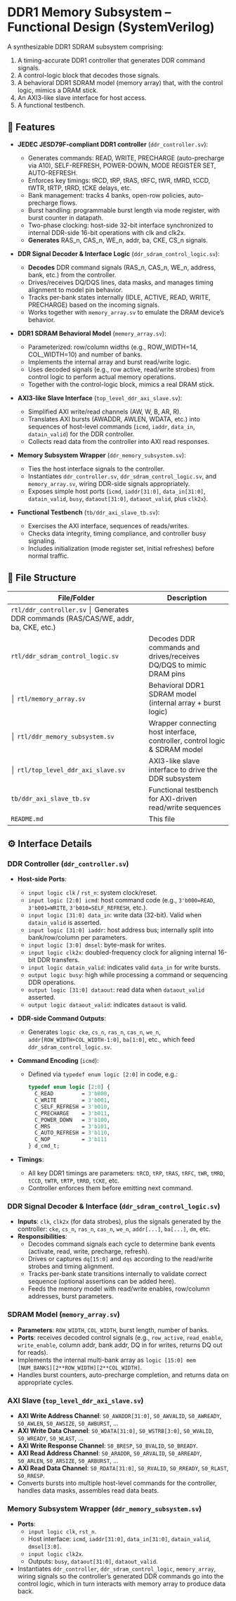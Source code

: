 # DDR1 Memory Subsystem – Functional Design (SystemVerilog)

A synthesizable DDR1 SDRAM subsystem comprising:
1. A timing-accurate DDR1 controller that generates DDR command signals.
2. A control-logic block that decodes those signals.
3. A behavioral DDR1 SDRAM model (memory array) that, with the control logic, mimics a DRAM stick.
4. An AXI3-like slave interface for host access.
5. A functional testbench.

## 🎯 Features

- **JEDEC JESD79F-compliant DDR1 controller** (`ddr_controller.sv`):
  - Generates commands: READ, WRITE, PRECHARGE (auto-precharge via A10), SELF-REFRESH, POWER-DOWN, MODE REGISTER SET, AUTO-REFRESH.
  - Enforces key timings: tRCD, tRP, tRAS, tRFC, tWR, tMRD, tCCD, tWTR, tRTP, tRRD, tCKE delays, etc.
  - Bank management: tracks 4 banks, open-row policies, auto-precharge flows.
  - Burst handling: programmable burst length via mode register, with burst counter in datapath.
  - Two-phase clocking: host-side 32-bit interface synchronized to internal DDR-side 16-bit operations with clk and clk2x.
  - **Generates** RAS_n, CAS_n, WE_n, addr, ba, CKE, CS_n signals.

- **DDR Signal Decoder & Interface Logic** (`ddr_sdram_control_logic.sv`):
  - **Decodes** DDR command signals (RAS_n, CAS_n, WE_n, address, bank, etc.) from the controller.
  - Drives/receives DQ/DQS lines, data masks, and manages timing alignment to model pin behavior.
  - Tracks per-bank states internally (IDLE, ACTIVE, READ, WRITE, PRECHARGE) based on the incoming signals.
  - Works together with `memory_array.sv` to emulate the DRAM device’s behavior.

- **DDR1 SDRAM Behavioral Model** (`memory_array.sv`):
  - Parameterized: row/column widths (e.g., ROW_WIDTH=14, COL_WIDTH=10) and number of banks.
  - Implements the internal array and burst read/write logic.
  - Uses decoded signals (e.g., row active, read/write strobes) from control logic to perform actual memory operations.
  - Together with the control-logic block, mimics a real DRAM stick.

- **AXI3-like Slave Interface** (`top_level_ddr_axi_slave.sv`):
  - Simplified AXI write/read channels (AW, W, B, AR, R).
  - Translates AXI bursts (AWADDR, AWLEN, WDATA, etc.) into sequences of host-level commands (`icmd`, `iaddr`, `data_in`, `datain_valid`) for the DDR controller.
  - Collects read data from the controller into AXI read responses.

- **Memory Subsystem Wrapper** (`ddr_memory_subsystem.sv`):
  - Ties the host interface signals to the controller.
  - Instantiates `ddr_controller.sv`, `ddr_sdram_control_logic.sv`, and `memory_array.sv`, wiring DDR-side signals appropriately.
  - Exposes simple host ports (`icmd`, `iaddr[31:0]`, `data_in[31:0]`, `datain_valid`, `busy`, `dataout[31:0]`, `dataout_valid`, plus `clk2x`).

- **Functional Testbench** (`tb/ddr_axi_slave_tb.sv`):
  - Exercises the AXI interface, sequences of reads/writes.
  - Checks data integrity, timing compliance, and controller busy signaling.
  - Includes initialization (mode register set, initial refreshes) before normal traffic.

## 📂 File Structure

| File/Folder | Description |
|-------------|-------------|
| `rtl/ddr_controller.sv` │ Generates DDR commands (RAS/CAS/WE, addr, ba, CKE, etc.) | 
| `rtl/ddr_sdram_control_logic.sv` | Decodes DDR commands and drives/receives DQ/DQS to mimic DRAM pins |
│ `rtl/memory_array.sv` | Behavioral DDR1 SDRAM model (internal array + burst logic) |
│ `rtl/ddr_memory_subsystem.sv` | Wrapper connecting host interface, controller, control logic & SDRAM model |
│ `rtl/top_level_ddr_axi_slave.sv` | AXI3-like slave interface to drive the DDR subsystem |
| `tb/ddr_axi_slave_tb.sv` | Functional testbench for AXI-driven read/write sequences |
| `README.md` | This file |

## ⚙️ Interface Details

### DDR Controller (`ddr_controller.sv`)
- **Host-side Ports**:
  - `input logic clk` / `rst_n`: system clock/reset.
  - `input logic [2:0] icmd`: host command code (e.g., `3'b000=READ`, `3'b001=WRITE`, `3'b010=SELF_REFRESH`, etc.).
  - `input logic [31:0] data_in`: write data (32-bit). Valid when `datain_valid` is asserted.
  - `input logic [31:0] iaddr`: host address bus; internally split into bank/row/column per parameters.
  - `input logic [3:0] dmsel`: byte-mask for writes.
  - `input logic clk2x`: doubled-frequency clock for aligning internal 16-bit DDR transfers.
  - `input logic datain_valid`: indicates valid `data_in` for write bursts.
  - `output logic busy`: high while processing a command or sequencing DDR operations.
  - `output logic [31:0] dataout`: read data when `dataout_valid` asserted.
  - `output logic dataout_valid`: indicates `dataout` is valid.

- **DDR-side Command Outputs**:
  - Generates `logic cke`, `cs_n`, `ras_n`, `cas_n`, `we_n`, `addr[ROW_WIDTH+COL_WIDTH-1:0]`, `ba[1:0]`, etc., which feed `ddr_sdram_control_logic.sv`.

- **Command Encoding** (`icmd`):
  - Defined via `typedef enum logic [2:0]` in code, e.g.:
    ```systemverilog
    typedef enum logic [2:0] {
      C_READ         = 3'b000,
      C_WRITE        = 3'b001,
      C_SELF_REFRESH = 3'b010,
      C_PRECHARGE    = 3'b011,
      C_POWER_DOWN   = 3'b100,
      C_MRS          = 3'b101,
      C_AUTO_REFRESH = 3'b110,
      C_NOP          = 3'b111
    } d_cmd_t;
    ```

- **Timings**:
  - All key DDR1 timings are parameters: `tRCD`, `tRP`, `tRAS`, `tRFC`, `tWR`, `tMRD`, `tCCD`, `tWTR`, `tRTP`, `tRRD`, `tCKE`, etc.
  - Controller enforces them before emitting next command.

### DDR Signal Decoder & Interface (`ddr_sdram_control_logic.sv`)
- **Inputs**: `clk`, `clk2x` (for data strobes), plus the signals generated by the controller: `cke`, `cs_n`, `ras_n`, `cas_n`, `we_n`, `addr[...]`, `ba[...]`, `dm`, etc.
- **Responsibilities**:
  - Decodes command signals each cycle to determine bank events (activate, read, write, precharge, refresh).
  - Drives or captures `dq[15:0]` and `dqs` according to the read/write strobes and timing alignment.
  - Tracks per-bank state transitions internally to validate correct sequence (optional assertions can be added here).
  - Feeds the memory model with read/write enables, row/column addresses, burst parameters.

### SDRAM Model (`memory_array.sv`)
- **Parameters**: `ROW_WIDTH`, `COL_WIDTH`, burst length, number of banks.
- **Ports**: receives decoded control signals (e.g., `row_active`, `read_enable`, `write_enable`, column addr, bank addr, DQ in for writes, returns DQ out for reads).
- Implements the internal multi-bank array as `logic [15:0] mem [NUM_BANKS][2**ROW_WIDTH][2**COL_WIDTH]`.
- Handles burst counters, auto-precharge completion, and returns data on appropriate cycles.

### AXI Slave (`top_level_ddr_axi_slave.sv`)
- **AXI Write Address Channel**: `S0_AWADDR[31:0]`, `S0_AWVALID`, `S0_AWREADY`, `S0_AWLEN`, `S0_AWSIZE`, `S0_AWBURST`, ...
- **AXI Write Data Channel**: `S0_WDATA[31:0]`, `S0_WSTRB[3:0]`, `S0_WVALID`, `S0_WREADY`, `S0_WLAST`, ...
- **AXI Write Response Channel**: `S0_BRESP`, `S0_BVALID`, `S0_BREADY`.
- **AXI Read Address Channel**: `S0_ARADDR`, `S0_ARVALID`, `S0_ARREADY`, `S0_ARLEN`, `S0_ARSIZE`, `S0_ARBURST`, ...
- **AXI Read Data Channel**: `S0_RDATA[31:0]`, `S0_RVALID`, `S0_RREADY`, `S0_RLAST`, `S0_RRESP`.
- Converts bursts into multiple host-level commands for the controller, handles data masks, assembles read data beats.

### Memory Subsystem Wrapper (`ddr_memory_subsystem.sv`)
- **Ports**:
  - `input logic clk`, `rst_n`.
  - Host interface: `icmd`, `iaddr[31:0]`, `data_in[31:0]`, `datain_valid`, `dmsel[3:0]`.
  - `input logic clk2x`.
  - Outputs: `busy`, `dataout[31:0]`, `dataout_valid`.
- Instantiates `ddr_controller`, `ddr_sdram_control_logic`, `memory_array`, wiring signals so the controller’s generated DDR commands go into the control logic, which in turn interacts with memory array to produce data back.
